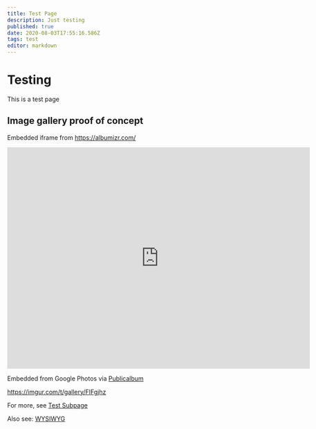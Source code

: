 ```yaml
---
title: Test Page
description: Just testing
published: true
date: 2020-08-03T17:55:16.586Z
tags: test
editor: markdown
---
```


# Testing
This is a test page

## Image gallery proof of concept

Embedded iframe from https://albumizr.com/
<iframe src="https://albumizr.com/a/9KpR" scrolling="no" frameborder="0" allowfullscreen width="700" height="512"></iframe>

Embedded from Google Photos via [Publicalbum](https://www.publicalbum.org/blog/embedding-google-photos-albums)
<script src="https://cdn.jsdelivr.net/npm/publicalbum@latest/embed-ui.min.js" async></script>
<div class="pa-gallery-player-widget" style="width:100%; height:480px; display:none;"
  data-link="https://photos.app.goo.gl/HtM3AM9PMTqjr41f7"
  data-title="NYC"
  data-description="8 new photos added to shared album">
  <object data="https://lh3.googleusercontent.com/djDmUO6wqQTomFJX_kCtqD7qe-iTiCm-97T1iG5jam1OHLvDaMWpoPMgBUDgyiN4hyK0H1EmAQnHbSyzWmJ9Gyufp6QcwtmrYFwC8NMS0NR6P5YJv8v5-e070NUysCUYjfXLChMkrJU=w1920-h1080"></object>
  <object data="https://lh3.googleusercontent.com/BZe9HFoG4ttx8nyQ-RR6ElHE7VLp7aQaQ5YE-qtuJxdiOeLXrMQ5g5WCFKDrAXO-ZtABluEbuZjzXo9ks6OeAgKQGtaMv4sKovxqlDavir9_OUlI9MHFaLW-J2NSu01PTKe-7p4u80o=w1920-h1080"></object>
  <object data="https://lh3.googleusercontent.com/rkrQZCXG1TYG72K9Ytyi8bO0YH0Xxd7HpytTrv0oN80FGr68JKiheUOB_6cp4bBmK8nwH0Vh1SSqTihYPGMOaUR1G4fUpVauBCr0TSo2WtnpfqRHOEGBTposM3yQpQmdvZGLKLToYY8=w1920-h1080"></object>
  <object data="https://lh3.googleusercontent.com/g_AexVud5tAxG36Msmmfu1Y9HMVy4-Uneog6HMIY6UYAVY2wbLV8Yaq7mTVgdUvydC4brattv_Lzt18FPL4sGrQorEt502xIsHlnsviBmOGIMiF5PzYrZlK8rCaSnGBq0cN1oPUwQVo=w1920-h1080"></object>
  <object data="https://lh3.googleusercontent.com/utscvmEYiUgaN7shY1BhW1-YFAbBavwvwzWujX9TAYWrdSitbiBVbb-Ajlztph_l9OFEFinUzwiLSAwKFlsSvPELScfiP4zoLDyKTTNGx3vQFmEX6Xtbetl2iq6-bHckR5JleX7gdkI=w1920-h1080"></object>
  <object data="https://lh3.googleusercontent.com/lfHWXyvXZWoSQx54AQV0EJCEAhysKxPgYNLcYHvjy0OAMJ5VSCj5vX8Co6oBEy_rY8xhC88ToYHdVmmXrQRUU4OXO00qsWueKS_S9jZAf_JTOw5LXIitgX2fT3zvvf-6twXgrAgGngI=w1920-h1080"></object>
  <object data="https://lh3.googleusercontent.com/vTlOhEWcCVj5LxkVm5Y0ImExh_xLd-sk4qoU_YcXHvZzLRSfpkARCt68iFvkFZo5m3wVAubeWY0YHG_23C2oR3ZnL8Fp4h4LdoSfOdvdpHc7vpUyxLiWvWz6W26dbpxW4wUg6uEhp-E=w1920-h1080"></object>
  <object data="https://lh3.googleusercontent.com/XaJVDgxBDoZy1lAVea0Upr90SOFkY_P9BrMdhpaHG6e7S-EFIvVbgVgVCn-0-rALrWkMD-OZqBwHmaNu5RHLGChjgrTas8Sm8NgVmyRscHcjye-hEJxusVDuxqk--K0lbvitJHOzrrw=w1920-h1080"></object>
</div>


https://imgur.com/t/gallery/FIFgjhz

For more, see [Test Subpage](/test-page/test-subpage)

Also see: [WYSIWYG](/test-page/wysiwyg)